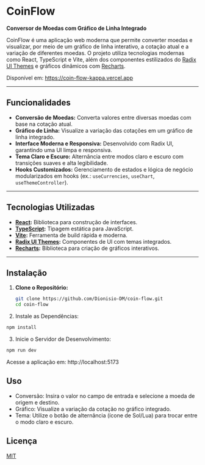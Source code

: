 # CoinFlow

**Conversor de Moedas com Gráfico de Linha Integrado**

CoinFlow é uma aplicação web moderna que permite converter moedas e visualizar, por meio de um gráfico de linha interativo, a cotação atual e a variação de diferentes moedas. O projeto utiliza tecnologias modernas como React, TypeScript e Vite, além dos componentes estilizados do [Radix UI Themes](https://www.radix-ui.com/themes) e gráficos dinâmicos com [Recharts](https://recharts.org/en-US).

Disponível em: https://coin-flow-kappa.vercel.app

---

## Funcionalidades

- **Conversão de Moedas:** Converta valores entre diversas moedas com base na cotação atual.
- **Gráfico de Linha:** Visualize a variação das cotações em um gráfico de linha integrado.
- **Interface Moderna e Responsiva:** Desenvolvido com Radix UI, garantindo uma UI limpa e responsiva.
- **Tema Claro e Escuro:** Alternância entre modos claro e escuro com transições suaves e alta legibilidade.
- **Hooks Customizados:** Gerenciamento de estados e lógica de negócio modularizados em hooks (ex.: `useCurrencies`, `useChart`, `useThemeController`).

---

## Tecnologias Utilizadas

- **[React](https://reactjs.org/):** Biblioteca para construção de interfaces.
- **[TypeScript](https://www.typescriptlang.org/):** Tipagem estática para JavaScript.
- **[Vite](https://vitejs.dev/):** Ferramenta de build rápida e moderna.
- **[Radix UI Themes](https://www.radix-ui.com/themes):** Componentes de UI com temas integrados.
- **[Recharts](https://recharts.org/en-US):** Biblioteca para criação de gráficos interativos.

---

## Instalação

1. **Clone o Repositório:**

   ```bash
   git clone https://github.com/Dionisio-DM/coin-flow.git
   cd coin-flow
   ```

2. Instale as Dependências:

```bash
npm install
```

3. Inicie o Servidor de Desenvolvimento:

```bash
npm run dev
```

Acesse a aplicação em: http://localhost:5173

## Uso

- Conversão: Insira o valor no campo de entrada e selecione a moeda de origem e destino.
- Gráfico: Visualize a variação da cotação no gráfico integrado.
- Tema: Utilize o botão de alternância (ícone de Sol/Lua) para trocar entre o modo claro e escuro.

## Licença

[MIT](https://choosealicense.com/licenses/mit/)
